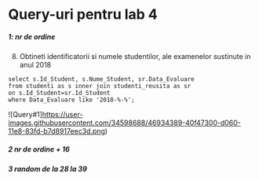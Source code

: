 # Query-uri pentru lab 4


##### 1: nr de ordine

8. Obtineti identificatorii si numele studentilor, ale examenelor sustinute in anul 2018
```
select s.Id_Student, s.Nume_Student, sr.Data_Evaluare
from studenti as s inner join studenti_reusita as sr
on s.Id_Student=sr.Id_Student
where Data_Evaluare like '2018-%-%';
```
![Query#1]https://user-images.githubusercontent.com/34598688/46934389-40f47300-d060-11e8-83fd-b7d8917eec3d.png)

##### 2 nr de ordine + 16

##### 3 random de la 28 la 39
